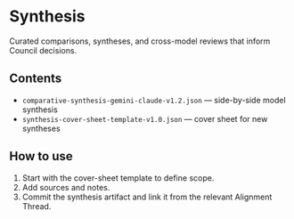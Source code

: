 # Synthesis

Curated comparisons, syntheses, and cross-model reviews that inform Council decisions.

## Contents
- `comparative-synthesis-gemini-claude-v1.2.json` — side-by-side model synthesis
- `synthesis-cover-sheet-template-v1.0.json` — cover sheet for new syntheses

## How to use
1. Start with the cover-sheet template to define scope.
2. Add sources and notes.
3. Commit the synthesis artifact and link it from the relevant Alignment Thread.
